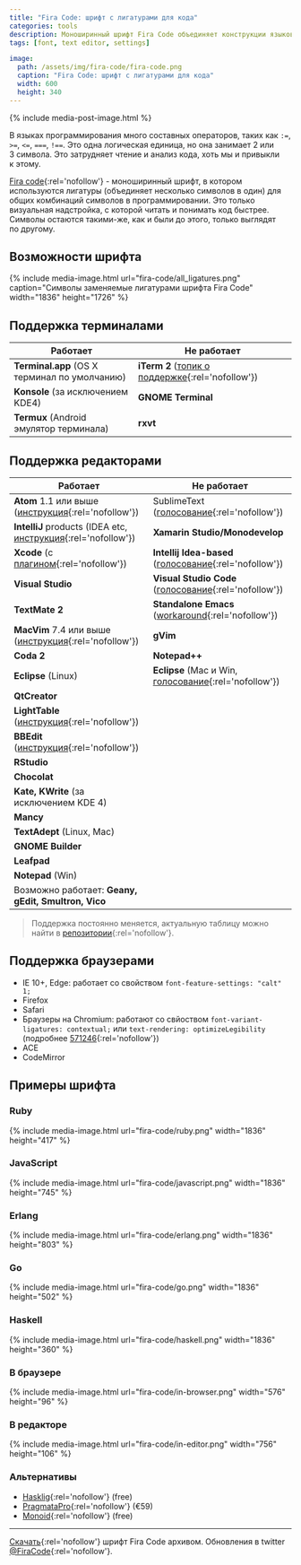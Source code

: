```yaml
---
title: "Fira Code: шрифт с лигатурами для кода"
categories: tools
description: Моноширинный шрифт Fira Code объединяет конструкции языков программирования из нескольких символов в один, визуально понятный и приятный.
tags: [font, text editor, settings]

image:
  path: /assets/img/fira-code/fira-code.png
  caption: "Fira Code: шрифт с лигатурами для кода"
  width: 600
  height: 340
---
```


{% include media-post-image.html %}

В языках программирования много составных операторов, таких как `:=`, `>=`, `<=`, `===`, `!==`. Это одна логическая единица, но она занимает 2 или 3 символа. Это затрудняет чтение и анализ кода, хоть мы и привыкли к этому.

[Fira code](https://github.com/tonsky/FiraCode){:rel='nofollow'} - моноширинный шрифт, в котором используются лигатуры (объединяет несколько символов в один) для общих комбинаций символов в программировании. Это только визуальная надстройка, с которой читать и понимать код быстрее. Символы остаются такими-же, как и были до этого, только выглядят по другому.

## Возможности шрифта

{% include media-image.html
	url="fira-code/all_ligatures.png"
	caption="Символы заменяемые лигатурами шрифта Fira Code"
	width="1836"
	height="1726"
	%}

## Поддержка терминалами

| Работает                                      | Не работает                                                                                        |
| --------------------------------------------- | -------------------------------------------------------------------------------------------------- |
| **Terminal.app** (OS X терминал по умолчанию) | **iTerm 2** ([топик о поддержке](https://gitlab.com/gnachman/iterm2/issues/3568){:rel='nofollow'}) |
| **Konsole** (за исключением KDE4)             | **GNOME Terminal**                                                                                 |
| **Termux** (Android эмулятор терминала)       | **rxvt**                                                                                           |

## Поддержка редакторами

| Работает                                                                                                                                 | Не работает                                                                                                                                                    |
| ---------------------------------------------------------------------------------------------------------------------------------------- | -------------------------------------------------------------------------------------------------------------------------------------------------------------- |
| **Atom** 1.1 или выше ([инструкция](https://github.com/tonsky/FiraCode/wiki/Atom-instructions){:rel='nofollow'})                         | SublimeText ([голосование](http://sublimetext.userecho.com/topic/1030059-does-sublimetext-support-programming-ligatures-fontlike-fira-code/){:rel='nofollow'}) |
| **IntelliJ** products (IDEA etc, [инструкция](#https://github.com/tonsky/FiraCode/wiki/Intellij-products-instructions){:rel='nofollow'}) | **Xamarin Studio/Monodevelop**                                                                                                                                 |
| **Xcode** (c [плагином](https://github.com/robertvojta/LigatureXcodePlugin){:rel='nofollow'})                                            | **Intellij Idea-based** ([голосование](https://youtrack.jetbrains.com/issue/IDEA-127539){:rel='nofollow'})                                                     |
| **Visual Studio**                                                                                                                        | **Visual Studio Code** ([голосование](https://github.com/Microsoft/vscode/issues/192){:rel='nofollow'})                                                        |
| **TextMate 2**                                                                                                                           | **Standalone Emacs** ([workaround](https://github.com/tonsky/FiraCode/wiki/Setting-up-Emacs){:rel='nofollow'})                                                 |
| **MacVim** 7.4 или выше ([инструкция](https://github.com/tonsky/FiraCode/wiki/MacVim-instructions){:rel='nofollow'})                     | **gVim**                                                                                                                                                       |
| **Coda 2**                                                                                                                               | **Notepad++**                                                                                                                                                  |
| **Eclipse** (Linux)                                                                                                                      | **Eclipse** (Mac и Win, [голосование](https://bugs.eclipse.org/bugs/show_bug.cgi?id=398656){:rel='nofollow'})                                                  |
| **QtCreator**                                                                                                                            |
| **LightTable** ([инструкция](https://github.com/tonsky/FiraCode/wiki/LightTable-instructions){:rel='nofollow'})                          |
| **BBEdit** ([инструкция](https://github.com/tonsky/FiraCode/wiki/BBEdit-instructions){:rel='nofollow'})                                  |
| **RStudio**                                                                                                                              |
| **Chocolat**                                                                                                                             |
| **Kate, KWrite** (за исключением KDE 4)                                                                                                  |
| **Mancy**                                                                                                                                |
| **TextAdept** (Linux, Mac)                                                                                                               |
| **GNOME Builder**                                                                                                                        |
| **Leafpad**                                                                                                                              |
| **Notepad** (Win)                                                                                                                        |
| Возможно работает: **Geany, gEdit, Smultron, Vico**                                                                                      |

> Поддержка постоянно меняется, актуальную таблицу можно найти в [репозитории](https://github.com/tonsky/FiraCode){:rel='nofollow'}.

## Поддержка браузерами

- IE 10+, Edge: работает со свойством `font-feature-settings: "calt" 1;`
- Firefox
- Safari
- Браузеры на Chromium: работают со свйоством `font-variant-ligatures: contextual;` или `text-rendering: optimizeLegibility` (подробнее [571246](https://code.google.com/p/chromium/issues/detail?q=font-variant-ligatures&id=571246&thanks=571246&ts=1450553433&){:rel='nofollow'})
- ACE
- CodeMirror

## Примеры шрифта

### Ruby

{% include media-image.html
	url="fira-code/ruby.png"
	width="1836"
	height="417"
	%}

### JavaScript

{% include media-image.html
	url="fira-code/javascript.png"
	width="1836"
	height="745"
	%}

### Erlang

{% include media-image.html
	url="fira-code/erlang.png"
	width="1836"
	height="803"
	%}

### Go

{% include media-image.html
	url="fira-code/go.png"
	width="1836"
	height="502"
	%}

### Haskell

{% include media-image.html
	url="fira-code/haskell.png"
	width="1836"
	height="360"
	%}

### В браузере

{% include media-image.html
	url="fira-code/in-browser.png"
	width="576"
	height="96"
	%}

### В редакторе

{% include media-image.html
	url="fira-code/in-editor.png"
	width="756"
	height="106"
	%}

### Альтернативы

- [Hasklig](https://github.com/i-tu/Hasklig){:rel='nofollow'} (free)
- [PragmataPro](http://www.fsd.it/fonts/pragmatapro.htm){:rel='nofollow'} (€59)
- [Monoid](http://larsenwork.com/monoid/){:rel='nofollow'} (free)

---

[Скачать](https://github.com/tonsky/FiraCode/archive/master.zip){:rel='nofollow'} шрифт Fira Code архивом. Обновления в twitter [@FiraCode](https://twitter.com/@FiraCode){:rel='nofollow'}.
